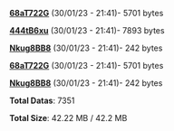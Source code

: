 [**68aT722G**](/data/68aT722G.txt) (30/01/23 - 21:41)- 5701 bytes

[**444tB6xu**](/data/444tB6xu.txt) (30/01/23 - 21:41)- 7893 bytes

[**Nkug8BB8**](/data/Nkug8BB8.txt) (30/01/23 - 21:41)- 242 bytes

[**68aT722G**](/data/68aT722G.txt) (30/01/23 - 21:41)- 5701 bytes

[**Nkug8BB8**](/data/Nkug8BB8.txt) (30/01/23 - 21:41)- 242 bytes

**Total Datas**: 7351

**Total Size**: 42.22 MB / 42.2 MB